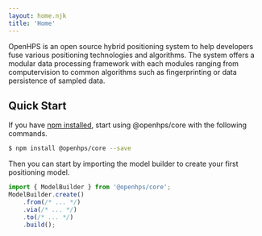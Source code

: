 ```yaml
---
layout: home.njk
title: 'Home'
---
```

<p class="lead">
OpenHPS is an open source hybrid positioning system to help developers fuse various positioning technologies and algorithms. The system offers a modular data processing framework with each modules ranging from computervision to common algorithms such as fingerprinting or data persistence of sampled data.
</p>

## Quick Start
If you have [npm installed](https://www.npmjs.com/get-npm), start using @openhps/core with the following commands.
```bash
$ npm install @openhps/core --save
```

Then you can start by importing the model builder to create your first positioning model.

```typescript
import { ModelBuilder } from '@openhps/core';
ModelBuilder.create()
    .from(/* ... */)
    .via(/* ... */)
    .to(/* ... */)
    .build();
```